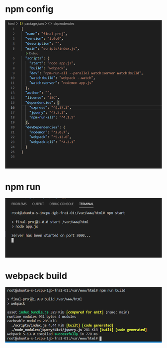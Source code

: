 # npm config
![npm config](https://github.com/ykropchik/ykropchik.github.io/blob/master/Final.Project/proofs/npm_config.png)

# npm run
![npm config](https://github.com/ykropchik/ykropchik.github.io/blob/master/Final.Project/proofs/npm_run.png)

# webpack build
![npm config](https://github.com/ykropchik/ykropchik.github.io/blob/master/Final.Project/proofs/webpack_build.png)